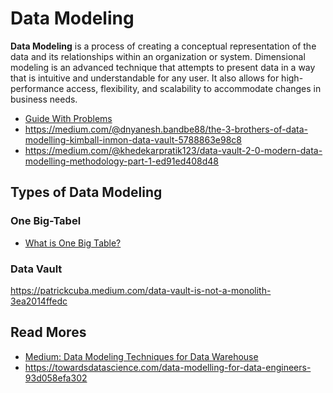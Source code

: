 # Data Modeling

**Data Modeling** is a process of creating a conceptual representation of the data
and its relationships within an organization or system. Dimensional modeling is
an advanced technique that attempts to present data in a way that is intuitive
and understandable for any user. It also allows for high-performance access,
flexibility, and scalability to accommodate changes in business needs.

- [Guide With Problems](https://brilliantprogrammer.medium.com/introduction-to-data-modeling-2024-guide-with-problems-8f89edfa3b8b)
- https://medium.com/@dnyanesh.bandbe88/the-3-brothers-of-data-modelling-kimball-inmon-data-vault-5788863e98c8
- https://medium.com/@khedekarpratik123/data-vault-2-0-modern-data-modelling-methodology-part-1-ed91ed408d48

## Types of Data Modeling

### One Big-Tabel

- [What is One Big Table?](https://gbamezai.medium.com/what-is-one-big-table-exploring-when-to-use-it-when-not-to-use-it-and-my-personal-experience-3f740f56529d)

### Data Vault

https://patrickcuba.medium.com/data-vault-is-not-a-monolith-3ea2014ffedc

## Read Mores

- [Medium: Data Modeling Techniques for Data Warehouse](https://medium.com/@mariusz_kujawski/data-modeling-techniques-for-data-warehouse-3edcb541e34e)
- https://towardsdatascience.com/data-modelling-for-data-engineers-93d058efa302
